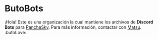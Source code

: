 # ButoBots

¡Hola! Este es una organización la cual mantiene los archivos de **Discord Bots** para [PanchaSky](https://twitch.tv/panchasky). Para más información, contactar con [Matsu](https://github.com/sudomatsu). :butoLove:

